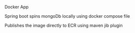 Docker App

Spring boot spins mongoDb locally using docker compose file 

Publishes the image directly to ECR using maven jib plugin